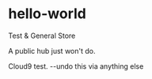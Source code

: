 # hello-world
Test &amp; General Store

A public hub just won't do.

Cloud9 test. --undo this via anything else
